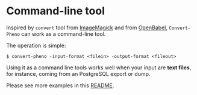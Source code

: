 # Command-line tool

Inspired by `convert` tool from [ImageMagick](https://imagemagick.org/script/convert.php) and from [OpenBabel](https://openbabel.org/wiki/Main_Page), `Convert-Pheno` can work as a command-line tool.

The operation is simple:

    $ convert-pheno -input-format <filein> -output-format <fileout>

Using it as a command line tools works well when your input are **text files**, for instance, coming from an PostgreSQL export or dump.

Please see more examples in this [README](https://github.com/mrueda/convert-pheno#synopsis).
